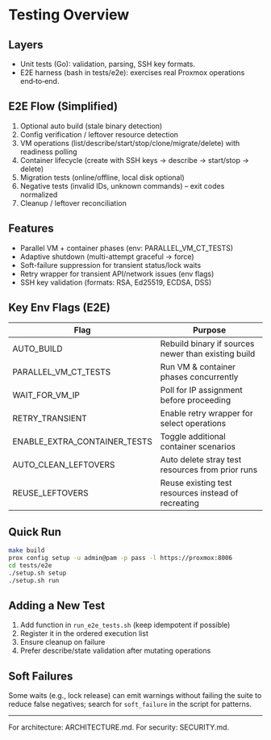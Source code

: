 # Testing Overview

## Layers
- Unit tests (Go): validation, parsing, SSH key formats.
- E2E harness (bash in tests/e2e): exercises real Proxmox operations end‑to‑end.

## E2E Flow (Simplified)
1. Optional auto build (stale binary detection)
2. Config verification / leftover resource detection
3. VM operations (list/describe/start/stop/clone/migrate/delete) with readiness polling
4. Container lifecycle (create with SSH keys → describe → start/stop → delete)
5. Migration tests (online/offline, local disk optional)
6. Negative tests (invalid IDs, unknown commands) – exit codes normalized
7. Cleanup / leftover reconciliation

## Features
- Parallel VM + container phases (env: PARALLEL_VM_CT_TESTS)
- Adaptive shutdown (multi-attempt graceful → force)
- Soft-failure suppression for transient status/lock waits
- Retry wrapper for transient API/network issues (env flags)
- SSH key validation (formats: RSA, Ed25519, ECDSA, DSS)

## Key Env Flags (E2E)
| Flag | Purpose |
|------|---------|
| AUTO_BUILD | Rebuild binary if sources newer than existing build |
| PARALLEL_VM_CT_TESTS | Run VM & container phases concurrently |
| WAIT_FOR_VM_IP | Poll for IP assignment before proceeding |
| RETRY_TRANSIENT | Enable retry wrapper for select operations |
| ENABLE_EXTRA_CONTAINER_TESTS | Toggle additional container scenarios |
| AUTO_CLEAN_LEFTOVERS | Auto delete stray test resources from prior runs |
| REUSE_LEFTOVERS | Reuse existing test resources instead of recreating |

## Quick Run
```bash
make build
prox config setup -u admin@pam -p pass -l https://proxmox:8006
cd tests/e2e
./setup.sh setup
./setup.sh run
```

## Adding a New Test
1. Add function in `run_e2e_tests.sh` (keep idempotent if possible)
2. Register it in the ordered execution list
3. Ensure cleanup on failure
4. Prefer describe/state validation after mutating operations

## Soft Failures
Some waits (e.g., lock release) can emit warnings without failing the suite to reduce false negatives; search for `soft_failure` in the script for patterns.

---
For architecture: ARCHITECTURE.md. For security: SECURITY.md.
